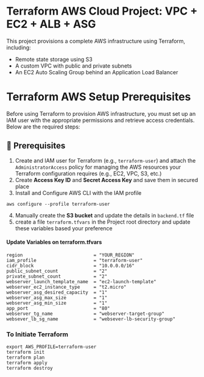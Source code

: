 # Terraform AWS Cloud Project: VPC + EC2 + ALB + ASG
This project provisions a complete AWS infrastructure using Terraform, including:
- Remote state storage using S3
- A custom VPC with public and private subnets
- An EC2 Auto Scaling Group behind an Application Load Balancer

# Terraform AWS Setup Prerequisites
Before using Terraform to provision AWS infrastructure, you must set up an IAM user with the appropriate permissions and retrieve access credentials. Below are the required steps:

## 🚀 Prerequisites
1. Create and IAM user for Terraform (e.g., `terraform-user`) and attach the `AdministratorAccess` policy for managing the AWS resources your Terraform configuration requires (e.g., EC2, VPC, S3, etc.)
2. Create **Access Key ID** and **Secret Access Key** and save them in secured place
3. Install and Configure AWS CLI with the IAM profile
```shell
aws configure --profile terraform-user
```
4. Manually create the **S3 bucket** and update the details in `backend.tf` file 
5. create a file `terraform.tfvars` in the Project root directory and update these variables based your preference
#### Update Variables on terraform.tfvars
```shell
region                          = "YOUR_REGION"
iam_profile                     = "terraform-user"
cidr_block                      = "10.0.0.0/16"
public_subnet_count             = "2"
private_subnet_count            = "2"
webserver_launch_template_name  = "ec2-launch-template"
webserver_ec2_instance_type     = "t2.micro"
webserver_asg_desired_capacity  = "1"
webserver_asg_max_size          = "1"
webserver_asg_min_size          = "1"
app_port                        = "80"
webserver_tg_name               = "webserver-target-group"
websever_lb_sg_name             = "websever-lb-security-group"
```

### To Initiate Terraform
```shell
export AWS_PROFILE=terraform-user
terraform init
terraform plan
terraform apply
terraform destroy
```
